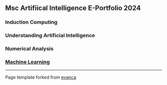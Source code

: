 ## Msc Artifiical Intelligence E-Portfolio 2024

### Induction Computing
### Understanding Artificial Intelligence
### Numerical Analysis
### [Machine Learning](https://yemigabriel.github.io/UniEssexMsc/machine_learning)

---

Page template forked from [evanca](https://github.com/evanca/quick-portfolio)

